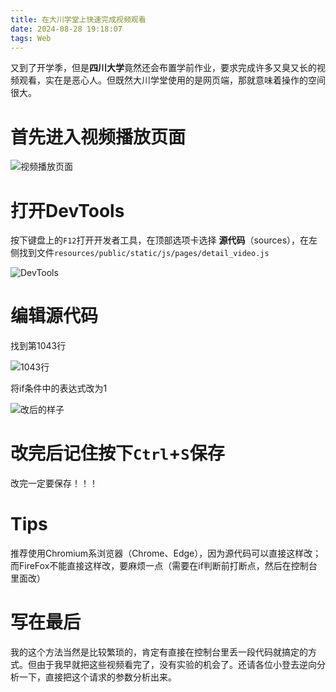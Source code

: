 ```yaml
---
title: 在大川学堂上快速完成视频观看
date: 2024-08-28 19:18:07
tags: Web
---
```


又到了开学季，但是**四川大学**竟然还会布置学前作业，要求完成许多又臭又长的视频观看，实在是恶心人。但既然大川学堂使用的是网页端，那就意味着操作的空间很大。

<!--more-->

# 首先进入视频播放页面

![视频播放页面](1.png)

# 打开DevTools
按下键盘上的`F12`打开开发者工具，在顶部选项卡选择 **源代码**（sources），在左侧找到文件`resources/public/static/js/pages/detail_video.js`

![DevTools](2.png)

# 编辑源代码
找到第1043行

![1043行](3.png)

将if条件中的表达式改为1

![改后的样子](4.png)

# 改完后记住按下`Ctrl`+`S`保存

改完一定要保存！！！

# Tips
推荐使用Chromium系浏览器（Chrome、Edge），因为源代码可以直接这样改；而FireFox不能直接这样改，要麻烦一点（需要在if判断前打断点，然后在控制台里面改）

# 写在最后
我的这个方法当然是比较繁琐的，肯定有直接在控制台里丢一段代码就搞定的方式。但由于我早就把这些视频看完了，没有实验的机会了。还请各位小登去逆向分析一下，直接把这个请求的参数分析出来。
